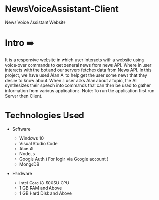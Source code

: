 # NewsVoiceAssistant-Client
 News Voice Assistant Website
# Intro :arrow_right:
  It is a responsive website in which user interacts with a website using voice-over commands to get general news from news API. Where in user interacts with the bot and our       servers fetches data from News API.
  In this project, we have used Alan AI to help get the user some news that they desire to know about. When a user asks Alan about a topic, the AI synthesizes their speech into commands that can then be used to gather information from various applications.
  Note: To run the application first run Server then Client.
  
# Technologies Used
- Software
  - Windows 10 
  - Visual Studio Code
  - Alan Ai 
  - NodeJs
  - Google Auth ( For login via Google account )
  - MongoDB

- Hardware
  - Intel Core i3-5005U CPU 
  - 1 GB RAM and Above 
  - 1 GB Hard Disk and Above 
